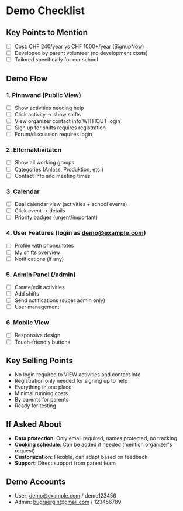 # Demo Checklist

## Key Points to Mention
- [ ] Cost: CHF 240/year vs CHF 1000+/year (SignupNow)
- [ ] Developed by parent volunteer (no development costs)
- [ ] Tailored specifically for our school

## Demo Flow

### 1. Pinnwand (Public View)
- [ ] Show activities needing help
- [ ] Click activity → show shifts
- [ ] View organizer contact info WITHOUT login
- [ ] Sign up for shifts requires registration
- [ ] Forum/discussion requires login

### 2. Elternaktivitäten
- [ ] Show all working groups
- [ ] Categories (Anlass, Produktion, etc.)
- [ ] Contact info and meeting times

### 3. Calendar
- [ ] Dual calendar view (activities + school events)
- [ ] Click event → details
- [ ] Priority badges (urgent/important)

### 4. User Features (login as demo@example.com)
- [ ] Profile with phone/notes
- [ ] My shifts overview
- [ ] Notifications (if any)

### 5. Admin Panel (/admin)
- [ ] Create/edit activities
- [ ] Add shifts
- [ ] Send notifications (super admin only)
- [ ] User management

### 6. Mobile View
- [ ] Responsive design
- [ ] Touch-friendly buttons

## Key Selling Points
- No login required to VIEW activities and contact info
- Registration only needed for signing up to help
- Everything in one place
- Minimal running costs
- By parents for parents
- Ready for testing

## If Asked About
- **Data protection**: Only email required, names protected, no tracking
- **Cooking schedule**: Can be added if needed (mention organizer's request)
- **Customization**: Flexible, can adapt based on feedback
- **Support**: Direct support from parent team

## Demo Accounts
- User: demo@example.com / demo123456
- Admin: bugraergin@gmail.com / 123456789